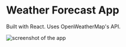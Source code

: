 # Weather Forecast App

Built with React. Uses OpenWeatherMap's API. 

![screenshot of the app](https://raw.githubusercontent.com/alexkowsik/react-weather-app/master/src/images/screenshot.png "New York")
